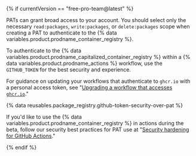 {% if currentVersion == "free-pro-team@latest" %}

PATs can grant broad access to your account. You should select only the necessary `read:packages`, `write:packages`, or `delete:packages` scope when creating a PAT to authenticate to the {% data variables.product.prodname_container_registry %}.

To authenticate to the {% data variables.product.prodname_capitalized_container_registry %} within a {% data variables.product.prodname_actions %} workflow, use the `GITHUB_TOKEN` for the best security and experience.

For guidance on updating your workflows that authenticate to `ghcr.io` with a personal access token, see "[Upgrading a workflow that accesses `ghcr.io`](/packages/managing-github-packages-using-github-actions-workflows/publishing-and-installing-a-package-with-github-actions#upgrading-a-workflow-that-accesses-ghcrio)."

{% data reusables.package_registry.github-token-security-over-pat %}

If you'd like to use the {% data variables.product.prodname_container_registry %} in actions during the beta, follow our security best practices for PAT use at "[Security hardening for GitHub Actions](/actions/getting-started-with-github-actions/security-hardening-for-github-actions#considering-cross-repository-access)."

{% endif %}
